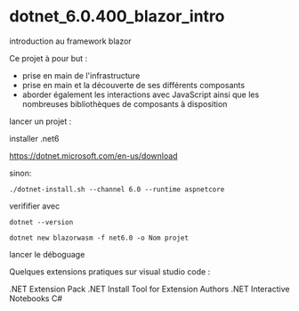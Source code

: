 # dotnet_6.0.400_blazor_intro
introduction au framework blazor

Ce projet à pour but :

- prise en main de l'infrastructure
- prise en main et la découverte de ses différents composants
- aborder également les interactions avec JavaScript ainsi que les nombreuses bibliothèques de composants à disposition

lancer un projet : 


installer .net6

https://dotnet.microsoft.com/en-us/download

sinon:

```
./dotnet-install.sh --channel 6.0 --runtime aspnetcore     

```


verififier avec 

```
dotnet --version  

```


```
dotnet new blazorwasm -f net6.0 -o Nom projet

```   

lancer le déboguage


Quelques extensions pratiques sur visual studio code :

.NET Extension Pack
.NET Install Tool for Extension Authors
.NET Interactive Notebooks
C#


